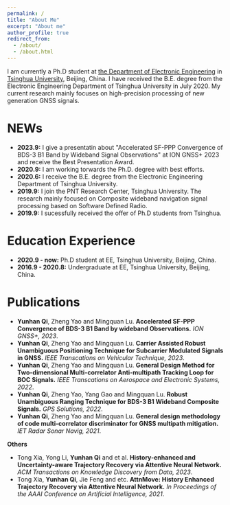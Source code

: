```yaml
---
permalink: /
title: "About Me"
excerpt: "About me"
author_profile: true
redirect_from: 
  - /about/
  - /about.html
---
```


I am currently a Ph.D student at [the Department of Electronic Engineering](https://www.tsinghua.edu.cn/publish/eeen/index.html) in [Tsinghua University](https://www.tsinghua.edu.cn/publish/thu2018en/index.html), Beijing, China. I have received the B.E. degree from the Electronic Engineering Department of Tsinghua University in July 2020. My current research mainly focuses on high-precision processing of new generation GNSS signals.


NEWs
======
* **2023.9:** I give a presentatin about "Accelerated SF-PPP Convergence of BDS-3 B1 Band by Wideband Signal Observations" at ION GNSS+ 2023 and receive the Best Presentation Award.
* **2020.9:** I am working torwards the Ph.D. degree with best efforts.
* **2020.6:** I receive the B.E. degree from the Electronic Engineering Department of Tsinghua University.
* **2019.9:** I join the PNT Research Center, Tsinghua University. The research mainly focused on Composite wideband navigation signal processing based on Software Defined Radio.
* **2019.9:** I sucessfully received the offer of Ph.D students from Tsinghua.

Education Experience
======
* **2020.9 - now:** Ph.D student at EE, Tsinghua University, Beijing, China.
* **2016.9 - 2020.8:** Undergraduate at EE, Tsinghua University, Beijing, China.

Publications
======
* **Yunhan Qi**, Zheng Yao and Mingquan Lu. **Accelerated SF-PPP Convergence of BDS-3 B1 Band by wideband Observations.** *ION GNSS+, 2023*.
* **Yunhan Qi**, Zheng Yao and Mingquan Lu. **Carrier Assisted Robust Unambiguous Positioning Technique for Subcarrier Modulated Signals in GNSS.** *IEEE Transcations on Vehicular Technique, 2023*.
* **Yunhan Qi**, Zheng Yao and Mingquan Lu. **General Design Method for Two-dimensional Multi-correlator Anti-multipath Tracking Loop for BOC Signals.** *IEEE Transcations on Aerospace and Electronic Systems, 2022*.
* **Yunhan Qi**, Zheng Yao, Yang Gao and Mingquan Lu. **Robust Unambiguous Ranging Technique for BDS-3 B1 Wideband Composite Signals.** *GPS Solutions, 2022*.
* **Yunhan Qi**, Zheng Yao and Mingquan Lu. **General design methodology of code multi‐correlator discriminator for GNSS multipath mitigation.** *IET Radar Sonar Navig, 2021*.

**Others**
* Tong Xia, Yong Li, **Yunhan Qi** and et al. **History-enhanced and Uncertainty-aware Trajectory Recovery via Attentive Neural Network.** *ACM Transactions on Knowledge Discovery from Data, 2023*.
* Tong Xia, **Yunhan Qi**, Jie Feng and etc. **AttnMove: History Enhanced Trajectory Recovery via Attentive Neural Network.** *In Proceedings of the AAAI Conference on Artificial Intelligence, 2021*.
